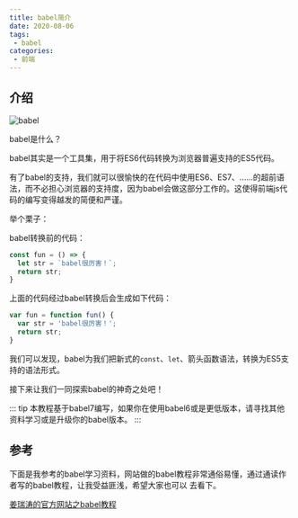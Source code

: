 ```yaml
---
title: babel简介
date: 2020-08-06
tags:
 - babel
categories:
 - 前端
---
```


## 介绍

![babel](~@Babel/images/babel.jpg)

babel是什么？

babel其实是一个工具集，用于将ES6代码转换为浏览器普遍支持的ES5代码。

有了babel的支持，我们就可以很愉快的在代码中使用ES6、ES7、......的超前语法，而不必担心浏览器的支持度，因为babel会做这部分工作的。这使得前端js代码的编写变得越发的简便和严谨。

举个栗子：

babel转换前的代码：

```js
const fun = () => {
  let str = `babel很厉害！`;
  return str;
}
```

上面的代码经过babel转换后会生成如下代码：

```js
var fun = function fun() {
  var str = 'babel很厉害！';
  return str;
}
```

我们可以发现，babel为我们把新式的`const`、`let`、箭头函数语法，转换为ES5支持的语法形式。

接下来让我们一同探索babel的神奇之处吧！

::: tip
本教程基于babel7编写，如果你在使用babel6或是更低版本，请寻找其他资料学习或是升级你的babel版本。
:::

## 参考

下面是我参考的babel学习资料，网站做的babel教程非常通俗易懂，通过通读作者写的babel教程，让我受益匪浅，希望大家也可以
去看下。

[姜瑞涛的官方网站之babel教程](https://www.jiangruitao.com/babel/)